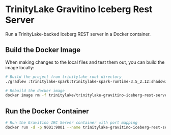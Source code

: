 # TrinityLake Gravitino Iceberg Rest Server 

Run a TrinityLake-backed Iceberg REST server in a Docker container.

## Build the Docker Image

When making changes to the local files and test them out, you can build the image locally:

```bash
# Build the project from trinitylake root directory
./gradlew :trinitylake-spark:trinitylake-spark-runtime-3.5_2.12:shadowJar

# Rebuild the docker image
docker image rm -f trinitylake/trinitylake-gravitino-iceberg-rest-server && docker build -t trinitylake/trinitylake-gravitino-iceberg-rest-server -f docker/trinitylake-gravitino-iceberg-rest-server/Dockerfile .
```

## Run the Docker Container

```bash
# Run the Gravitino IRC Server container with port mapping
docker run -d -p 9001:9001 --name trinitylake-gravitino-iceberg-rest-server trinitylake/trinitylake-gravitino-iceberg-rest-server
```
